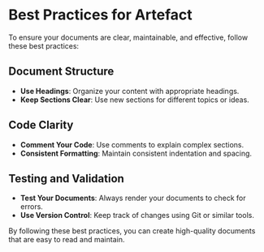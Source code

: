 # Best Practices for Artefact

To ensure your documents are clear, maintainable, and effective, follow these best practices:

## Document Structure

- **Use Headings**: Organize your content with appropriate headings.
- **Keep Sections Clear**: Use new sections for different topics or ideas.

## Code Clarity

- **Comment Your Code**: Use comments to explain complex sections.
- **Consistent Formatting**: Maintain consistent indentation and spacing.

## Testing and Validation

- **Test Your Documents**: Always render your documents to check for errors.
- **Use Version Control**: Keep track of changes using Git or similar tools.

By following these best practices, you can create high-quality documents that are easy to read and maintain.
